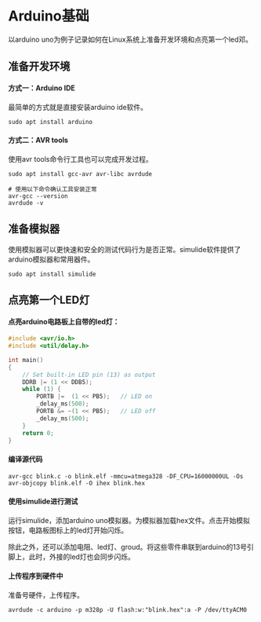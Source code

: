 # Arduino基础

以arduino uno为例子记录如何在Linux系统上准备开发环境和点亮第一个led邓。

## 准备开发环境

#### 方式一：Arduino IDE

最简单的方式就是直接安装arduino ide软件。

```shell
sudo apt install arduino
```

#### 方式二：AVR tools

使用avr tools命令行工具也可以完成开发过程。

```shell
sudo apt install gcc-avr avr-libc avrdude

# 使用以下命令确认工具安装正常
avr-gcc --version
avrdude -v
```



## 准备模拟器

使用模拟器可以更快速和安全的测试代码行为是否正常。simulide软件提供了arduino模拟器和常用器件。

```shell
sudo apt install simulide
```

## 点亮第一个LED灯

#### 点亮arduino电路板上自带的led灯：

```c
#include <avr/io.h>
#include <util/delay.h>

int main()
{
    // Set built-in LED pin (13) as output
    DDRB |= (1 << DDB5);
    while (1) {
        PORTB |=  (1 << PB5);   // LED on
        _delay_ms(500);
        PORTB &= ~(1 << PB5);   // LED off
        _delay_ms(500);
    }
    return 0;
}
```

#### 编译源代码

```shell
avr-gcc blink.c -o blink.elf -mmcu=atmega328 -DF_CPU=16000000UL -Os
avr-objcopy blink.elf -O ihex blink.hex
```

#### 使用simulide进行测试

运行simulide，添加arduino uno模拟器。为模拟器加载hex文件。点击开始模拟按钮，电路板图标上的led灯开始闪烁。

除此之外，还可以添加电阻、led灯、groud。将这些零件串联到arduino的13号引脚上，此时，外接的led灯也会同步闪烁。

#### 上传程序到硬件中

准备号硬件，上传程序。

```shell
avrdude -c arduino -p m328p -U flash:w:"blink.hex":a -P /dev/ttyACM0
```


